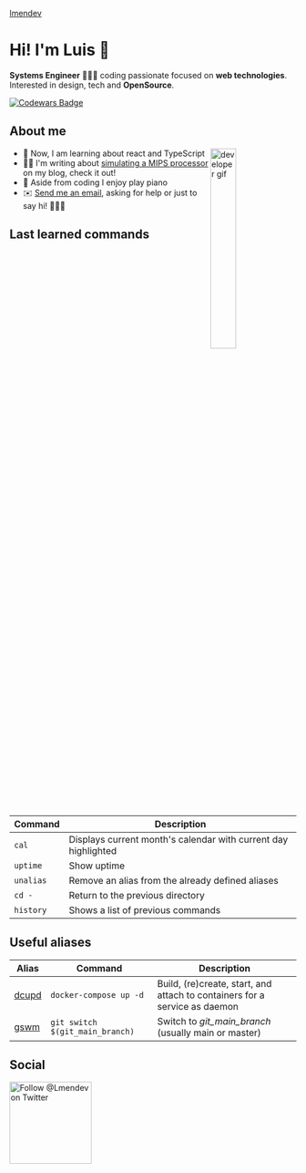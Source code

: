[lmendev](https://github.com/Lmendev)

# Hi! I'm Luis 👋

**Systems Engineer** 👨🏽‍💻 coding passionate focused on **web technologies**. Interested in design, tech and **OpenSource**.

[![Codewars Badge](https://www.codewars.com/users/lmendev/badges/micro)](https://www.codewars.com/users/lmendev)

## About me

<img align='right' width='30%' src='https://media3.giphy.com/media/iIqmM5tTjmpOB9mpbn/giphy.gif' alt='developer gif' />

* 🌱 Now, I am learning about react and TypeScript
* ✍🏼 I'm writing about <a href='http://procesadormipslogisim.blogspot.com/'>simulating a MIPS processor</a> on my blog, check it out!
* 🎹 Aside from coding I enjoy play piano
* ✉️ <a href="mailto:lmendoza.mg@gmail.com?subject=I%20came%20across%20your%20GitHub%20profile!">Send me an email</a>, asking for help or just to say hi! 🙋🏽‍♂️

## Last learned commands

| Command   | Description                                                    |
|-----------|----------------------------------------------------------------|
| `cal`     | Displays current month's calendar with current day highlighted |
| `uptime`  | Show uptime                                                    |
| `unalias` | Remove an alias from the already defined aliases               |
| `cd -`    | Return to the previous directory                               |
| `history` | Shows a list of previous commands                              |

## Useful aliases

| Alias | Command | Description |
|-------|---------|-------------|
| [dcupd](https://github.com/ohmyzsh/ohmyzsh/tree/master/plugins/docker-compose) | `docker-compose up -d` | Build, (re)create, start, and attach to containers for a service as daemon |
| [gswm](https://github.com/ohmyzsh/ohmyzsh/tree/master/plugins/git) | `git switch $(git_main_branch)` | Switch to *git_main_branch* (usually main or master) |

## Social

<a href="https://twitter.com/intent/follow?screen_name=Lmendev" target="_blank">
  <img src="https://user-images.githubusercontent.com/7629661/87821427-202e0280-c870-11ea-9e38-8c7c74856753.png" width="144" alt="Follow @Lmendev on Twitter" title="Follow @lmendoza92 on Twitter">
</a>
